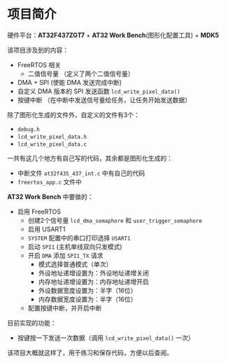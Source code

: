 # 项目简介

硬件平台：**AT32F437ZGT7** + **AT32 Work Bench**(图形化配置工具) + **MDK5**

该项目涉及到的内容：

- FreeRTOS 相关
  - 二值信号量 （定义了两个二值信号量）
- DMA + SPI (使能 DMA 发送完成中断)
- 自定义 DMA 版本的 SPI 发送函数 `lcd_write_pixel_data()`
- 按键中断 （在中断中发送信号量给任务，让任务开始发送数据）

除了图形化生成的文件外，自定义的文件有3个：

- `debug.h`
- `lcd_write_pixel_data.h`
- `lcd_write_pixel_data.c`

一共有这几个地方有自己写的代码，其余都是图形化生成的：

- 中断文件 `at32f435_437_int.c` 中有自己的代码
- `freertos_app.c` 文件中

**AT32 Work Bench** 中要做的：

- 启用 FreeRTOS
  - 创建2个信号量 `lcd_dma_semaphore` 和 `user_trigger_semaphore`
  - 启用 USART1
  - `SYSTEM` 配置中的串口打印选择 `USART1`
  - 启动 `SPI1` (主机单线双向只发模式)
  - 开启 `DMA` 添加 `SPI1_TX` 请求
    - 模式选择普通模式（单次）
    - 外设地址递增设置为：外设地址递增关闭
    - 内存地址递增设置为：内存地址递增开启
    - 外设数据宽度设置为：半字（16位）
    - 内存数据宽度设置为：半字（16位）
  - 配置按键中断，并开启中断

目前实现的功能：

- 按键按一下发送一次数据（调用 `lcd_write_pixel_data()` 一次）

该项目大概就这样了，用于练习和保存代码，方便以后查阅。
